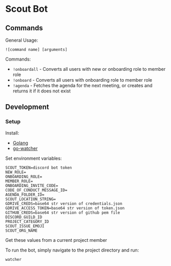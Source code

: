 # Scout Bot
## Commands
General Usage:
```
![command name] [arguments]
```
Commands:
- `!onboardall` - Converts all users with new or onboarding role to member role
- `!onboard` - Converts all users with onboarding role to member role
- `!agenda` - Fetches the agenda for the next meeting, or creates and returns it if it does not exist
## Development
### Setup
Install:
- [Golang](https://golang.org/)
- [go-watcher](https://github.com/canthefason/go-watcher)

Set environment variables:
```
SCOUT_TOKEN=discord bot token
NEW_ROLE=
ONBOARDING_ROLE=
MEMBER_ROLE=
ONBOARDING_INVITE_CODE=
CODE_OF_CONDUCT_MESSAGE_ID=
AGENDA_FOLDER_ID=
SCOUT_LOCATION_STRING=
GDRIVE_CREDS=base64 str version of credentials.json
GDRIVE_ACCESS_TOKEN=base64 str version of token.json
GITHUB_CREDS=base64 str version of github pem file
DISCORD_GUILD_ID
PROJECT_CATEGORY_ID
SCOUT_ISSUE_EMOJI
SCOUT_ORG_NAME
```
Get these values from a current project member

To run the bot, simply navigate to the project directory and run:
```
watcher
```
